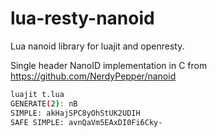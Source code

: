 # lua-resty-nanoid
Lua nanoid library for luajit and openresty.

Single header NanoID implementation in C from https://github.com/NerdyPepper/nanoid

```bash
luajit t.lua 
GENERATE(2): nB
SIMPLE: akHajSPC8yOhStUK2UDIH
SAFE SIMPLE: avnQaVm5EAxDI0Fi6Cky-
```